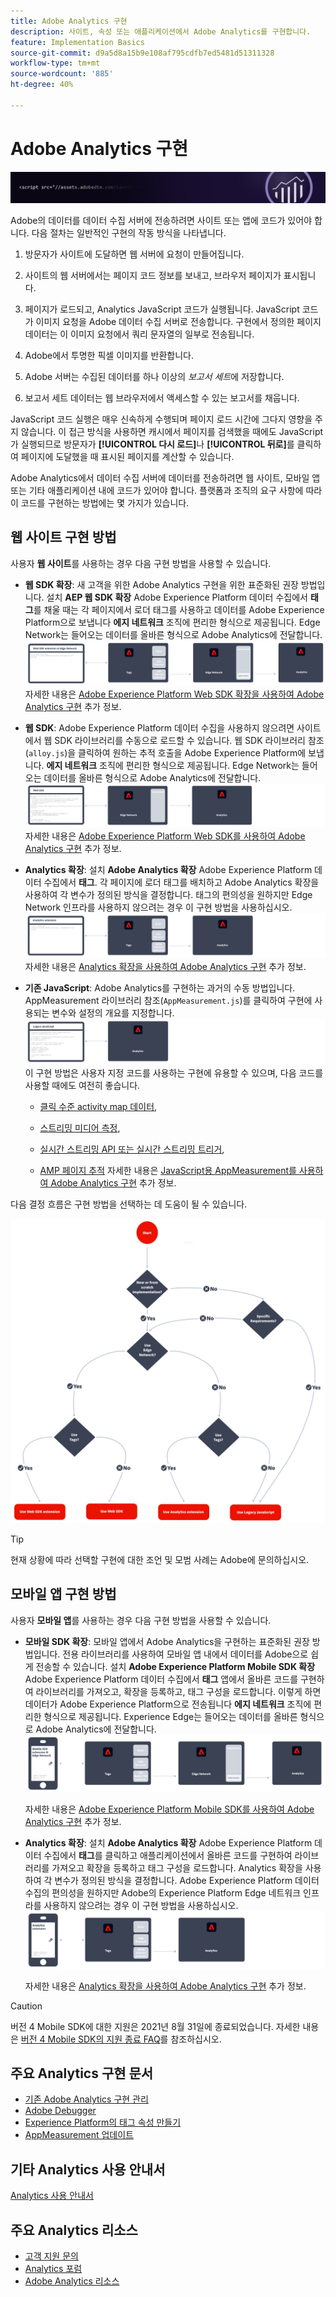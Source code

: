 ```yaml
---
title: Adobe Analytics 구현
description: 사이트, 속성 또는 애플리케이션에서 Adobe Analytics를 구현합니다.
feature: Implementation Basics
source-git-commit: d9a5d8a15b9e108af795cdfb7ed5481d51311328
workflow-type: tm+mt
source-wordcount: '885'
ht-degree: 40%

---
```


# Adobe Analytics 구현

![배너](../../assets/doc_banner_implement.png)

Adobe의 데이터를 데이터 수집 서버에 전송하려면 사이트 또는 앱에 코드가 있어야 합니다. 다음 절차는 일반적인 구현의 작동 방식을 나타냅니다.

1. 방문자가 사이트에 도달하면 웹 서버에 요청이 만들어집니다.
2. 사이트의 웹 서버에서는 페이지 코드 정보를 보내고, 브라우저 페이지가 표시됩니다.
3. 페이지가 로드되고, Analytics JavaScript 코드가 실행됩니다.
JavaScript 코드가 이미지 요청을 Adobe 데이터 수집 서버로 전송합니다. 구현에서 정의한 페이지 데이터는 이 이미지 요청에서 쿼리 문자열의 일부로 전송됩니다.

4. Adobe에서 투명한 픽셀 이미지를 반환합니다.
5. Adobe 서버는 수집된 데이터를 하나 이상의 *보고서 세트*&#x200B;에 저장합니다.
6. 보고서 세트 데이터는 웹 브라우저에서 액세스할 수 있는 보고서를 채웁니다.

JavaScript 코드 실행은 매우 신속하게 수행되며 페이지 로드 시간에 그다지 영향을 주지 않습니다. 이 접근 방식을 사용하면 캐시에서 페이지를 검색했을 때에도 JavaScript가 실행되므로 방문자가 **[!UICONTROL 다시 로드]**&#x200B;나 **[!UICONTROL 뒤로]**&#x200B;를 클릭하여 페이지에 도달했을 때 표시된 페이지를 계산할 수 있습니다.

Adobe Analytics에서 데이터 수집 서버에 데이터를 전송하려면 웹 사이트, 모바일 앱 또는 기타 애플리케이션 내에 코드가 있어야 합니다. 플랫폼과 조직의 요구 사항에 따라 이 코드를 구현하는 방법에는 몇 가지가 있습니다.

## 웹 사이트 구현 방법

사용자 **웹 사이트**&#x200B;를 사용하는 경우 다음 구현 방법을 사용할 수 있습니다.

* **웹 SDK 확장**: 새 고객을 위한 Adobe Analytics 구현을 위한 표준화된 권장 방법입니다. 설치 **AEP 웹 SDK 확장** Adobe Experience Platform 데이터 수집에서 **태그**&#x200B;를 채울 때는 각 페이지에서 로더 태그를 사용하고 데이터를 Adobe Experience Platform으로 보냅니다 **에지 네트워크** 조직에 편리한 형식으로 제공됩니다. Edge Network는 들어오는 데이터를 올바른 형식으로 Adobe Analytics에 전달합니다.
   ![웹 SDK 확장](./assets/websdk-extension-implementation.png)
자세한 내용은 [Adobe Experience Platform Web SDK 확장을 사용하여 Adobe Analytics 구현](./aep-edge/overview.md) 추가 정보.

* **웹 SDK**: Adobe Experience Platform 데이터 수집을 사용하지 않으려면 사이트에서 웹 SDK 라이브러리를 수동으로 로드할 수 있습니다. 웹 SDK 라이브러리 참조(`alloy.js`)을 클릭하여 원하는 추적 호출을 Adobe Experience Platform에 보냅니다. **에지 네트워크** 조직에 편리한 형식으로 제공됩니다. Edge Network는 들어오는 데이터를 올바른 형식으로 Adobe Analytics에 전달합니다.
   ![웹 SDK](./assets/websdk-implementation.png)
자세한 내용은 [Adobe Experience Platform Web SDK를 사용하여 Adobe Analytics 구현](./aep-edge/overview.md) 추가 정보.


* **Analytics 확장**: 설치 **Adobe Analytics 확장** Adobe Experience Platform 데이터 수집에서 **태그**. 각 페이지에 로더 태그를 배치하고 Adobe Analytics 확장을 사용하여 각 변수가 정의된 방식을 결정합니다. 태그의 편의성을 원하지만 Edge Network 인프라를 사용하지 않으려는 경우 이 구현 방법을 사용하십시오.
   ![Adobe Analytics 확장](./assets/analytics-extension-implementation.png)
자세한 내용은 [Analytics 확장을 사용하여 Adobe Analytics 구현](launch/overview.md) 추가 정보.

* **기존 JavaScript**: Adobe Analytics를 구현하는 과거의 수동 방법입니다. AppMeasurement 라이브러리 참조(`AppMeasurement.js`)를 클릭하여 구현에 사용되는 변수와 설정의 개요를 지정합니다.
   ![기존 JavaScript](./assets/appmeasurement-implementation.png)
이 구현 방법은 사용자 지정 코드를 사용하는 구현에 유용할 수 있으며, 다음 코드를 사용할 때에도 여전히 좋습니다.

   * [클릭 수준 activity map 데이터](../analyze/activity-map/activity-map.md),

   * [스트리밍 미디어 측정](https://experienceleague.adobe.com/docs/media-analytics/using/media-overview.html?lang=ko-KR),

   * [실시간 스트리밍 API 또는 실시간 스트리밍 트리거](https://github.com/AdobeDocs/analytics-1.4-apis/blob/master/docs/live-stream-api/getting_started.md),

   * [AMP 페이지 추적](./other/amp.md)
   자세한 내용은 [JavaScript용 AppMeasurement를 사용하여 Adobe Analytics 구현](js/overview.md) 추가 정보.

다음 결정 흐름은 구현 방법을 선택하는 데 도움이 될 수 있습니다.

![의사 결정 트리](./assets/decision-tree.png)


>[!TIP]
>
>현재 상황에 따라 선택할 구현에 대한 조언 및 모범 사례는 Adobe에 문의하십시오.

## 모바일 앱 구현 방법

사용자 **모바일 앱**&#x200B;를 사용하는 경우 다음 구현 방법을 사용할 수 있습니다.

* **모바일 SDK 확장**: 모바일 앱에서 Adobe Analytics을 구현하는 표준화된 권장 방법입니다. 전용 라이브러리를 사용하여 모바일 앱 내에서 데이터를 Adobe으로 쉽게 전송할 수 있습니다. 설치 **Adobe Experience Platform Mobile SDK 확장** Adobe Experience Platform 데이터 수집에서 **태그** 앱에서 올바른 코드를 구현하여 라이브러리를 가져오고, 확장을 등록하고, 태그 구성을 로드합니다. 이렇게 하면 데이터가 Adobe Experience Platform으로 전송됩니다 **에지 네트워크** 조직에 편리한 형식으로 제공됩니다. Experience Edge는 들어오는 데이터를 올바른 형식으로 Adobe Analytics에 전달합니다.
   ![모바일 SDK 확장](./assets/mobilesdk-extension.png)

   자세한 내용은 [Adobe Experience Platform Mobile SDK를 사용하여 Adobe Analytics 구현](../implement/aep-edge/mobile-sdk/overview.md) 추가 정보.

* **Analytics 확장**: 설치 **Adobe Analytics 확장** Adobe Experience Platform 데이터 수집에서 **태그**를 클릭하고 애플리케이션에서 올바른 코드를 구현하여 라이브러리를 가져오고 확장을 등록하고 태그 구성을 로드합니다. Analytics 확장을 사용하여 각 변수가 정의된 방식을 결정합니다. Adobe Experience Platform 데이터 수집의 편의성을 원하지만 Adobe의 Experience Platform Edge 네트워크 인프라를 사용하지 않으려는 경우 이 구현 방법을 사용하십시오.
   ![Analytics 확장](./assets/mobilesdk-analytics-extension.png)

   자세한 내용은 [Analytics 확장을 사용하여 Adobe Analytics 구현](../implement/aep-edge/mobile-sdk/overview.md) 추가 정보.


>[!CAUTION]
>
>버전 4 Mobile SDK에 대한 지원은 2021년 8월 31일에 종료되었습니다. 자세한 내용은 [버전 4 Mobile SDK의 지원 종료 FAQ](https://developer.adobe.com/client-sdks/documentation/v4-end-of-life-faq/)를 참조하십시오.

## 주요 Analytics 구현 문서

* [기존 Adobe Analytics 구현 관리](/help/implement/prepare/existing-implementation.md)
* [Adobe Debugger](validate/debugger.md)
* [Experience Platform의 태그 속성 만들기](launch/create-analytics-property.md)
* [AppMeasurement 업데이트](appmeasurement-updates.md)

## 기타 Analytics 사용 안내서

[Analytics 사용 안내서](https://experienceleague.adobe.com/docs/analytics.html)

## 주요 Analytics 리소스

* [고객 지원 문의](https://experienceleague.adobe.com/?support-solution=Analytics#support)
* [Analytics 포럼](https://experienceleaguecommunities.adobe.com/t5/adobe-analytics/ct-p/adobe-analytics-community)
* [Adobe Analytics 리소스](https://experienceleaguecommunities.adobe.com/t5/adobe-analytics-discussions/adobe-analytics-resources/m-p/276666)
